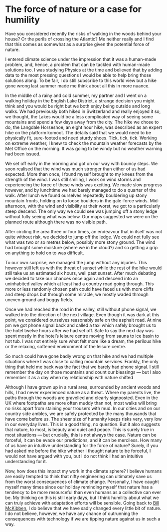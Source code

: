 # The force of nature or a case for humility

Have you considered recently the risks of walking in the woods behind your house? Or the perils of crossing the Atlantic? Me neither really and I find that this comes as somewhat as a surprise given the potential force of nature. 

I entered climate science under the impression that it was a human-made problem, and, hence, a problem that can be tackled with human-made solutions too. I was studying Physics at the time and believed that by adding data to the most pressing questions I would be able to help bring those solutions along. To be fair, I do still subscribe to this world view but a hike gone wrong last summer made me think about all this in more nuance. 

In the middle of a rainy and cold summer, my partner and I went on a walking holiday in the English Lake District, a strange decision you might think and you would be right but we both enjoy being outside and long walks. We had previously both hiked in Switzerland and really enjoyed it so, we thought, the Lakes would be a less complicated way of seeing some mountains and spend a few days away from the city. The hike we chose to do, the Langdale Horseshoe, an eight hour hike, was described as an expert hike on the platform komoot. The details said that we would need to be physically fit, sure-footed and need sturdy shoes. Tick, tick, tick. Working on extreme weather, I knew to check the mountain weather forecasts by the Met Office on the morning. It was going to be windy but no weather warning had been issued.

We set off early in the morning and got on our way with bouncy steps. We soon realised that the wind was much stronger than either of us had expected. More than once, I found myself brought to my knees from the strength of the wind. I was still smiling, I work on wind storms and experiencing the force of these winds was exciting. We made slow progress however, and by lunchtime we had barely managed to do a quarter of the walk. After lunch we found ourselves repeatedly bouldering up stony mountain fronts, holding on to loose boulders in the gale-force winds. Mid-afternoon, with the wind and visibility at their worst, we got to a particularly steep descend. The only way we could see was jumping off a stony ledge without fully seeing what was below. Our maps suggested we were on the planned route although there was no visible path.

After circling the area three or four times, an endeavour that in itself was not quite without risk, we decided to jump off the ledge. We could not fully see what was two or so metres below, possibly more stony ground. The wind had brought some moisture (where we in the cloud?) and so getting a grip on anything to hold on to was difficult. 

To our own surprise, we managed the jump without any injuries. This however still left us with the threat of sunset while the rest of the hike would still take us an estimated six hours, well past sunset. After much debating we decided to take our chances once again and descend into an uninhabited valley which at least had a country road going through. This more or less randomly chosen path could have faced us with more cliffs and steep drops but through some miracle, we mostly waded through uneven ground and boggy fields. 

Once we had reached the road in the valley, still without phone signal, we walked into the direction of the next village. Even though it was dark at this point, we considered ourselves reasonably safe on the asphalt road. At nine pm we got phone signal back and called a taxi which safely brought us to the hotel twelve hours after we had set off. Safe to say the next day was spent mostly in the hotel’s leisure centre moving from sauna to ice basin to hot tub. I was not entirely sure what felt more like a dream, the perilous hike or the relaxing, softened environment of the leisure centre.  

So much could have gone badly wrong on that hike and we had multiple situations where I was close to calling mountain services. Frankly, the only thing that held me back was the fact that we barely had phone signal. I still remember the day on those mountains and count our blessings — but I also remember it as a day when my relationship with nature shifted 

Although I have grown up in a rural area, surrounded by ancient woods and hills, I had never experienced nature as a threat. Where my parents live, the paths through the woods are gravelled and clearly signposted. Even in the UK where footpaths are more often muddy than not, most walks will bring no risks apart from staining your trousers with mud. In our cities and on our country side ambles, we are safely protected by the many thousands that have come before us. The sheer size of humanity keeps risks very, very low in our everyday lives. This is a good thing, no question. But it also suggests that nature, to most, is beauty and quiet and peace. This is surely true in most situations — but crucially, this is not always the case. Nature can be forceful, it can be evade our predictions, and it can be merciless. How many of us have an intuitive understanding for the force of nature? Surely, if you had asked me before the hike whether I thought nature to be forceful, I would not have argued with you, but I do not think I had an intuitive understanding for it. 

Now, how does this impact my work in the climate sphere? I believe humans are easily tempted to think that nifty engineering can ultimately save us from the worst consequences of climate change. Personally, I have caught myself many times since our holiday reminding myself that nature has a tendency to be more resourceful than even humans as a collective can ever be. My thinking on this is still early days, but I think humility about what we can truly achieve with adaptation efforts will be sensible. Going back to [Bill McKibben](https://www.penguin.co.uk/books/444141/an-idea-can-go-extinct-by-mckibben-bill/9780241514412), I do believe that we have sadly changed every little bit of nature. I do not believe, however, we have any chance of outrunning the consequences with technology if we are tipping nature against us in such a way.
